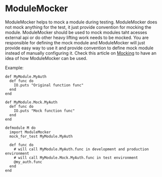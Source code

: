 # ModuleMocker

ModuleMocker helps to mock a module during testing. ModuleMocker does not mock anything for the test, it just provide convention for mocking the module. ModuleMocker should be used to mock modules taht acesses external api or do other heavy lifting work needs to be mocked. You are responsible for defining the mock module and ModuleMocker will just provide easy way to use it and provide convention to define mock module instead of manually configuring it. Check this article on [Mocking](http://blog.plataformatec.com.br/2015/10/mocks-and-explicit-contracts/) to have an idea of how ModuleMocker can be used.

Example:

```
def MyModule.MyAuth
  def func do
    IO.puts "Original function func"
  end
end

def MyModule.Mock.MyAuth
  def func do
    IO.puts "Mock function func"
  end
end

defmodule M do
  import ModuleMocker
  mock_for_test MyModule.MyAuth

  def func do
    # will call MyModule.MyAuth.func in development and production environment
    # will call MyModule.Mock.MyAuth.func in test environment
    @my_auth.func
  end
end
```
